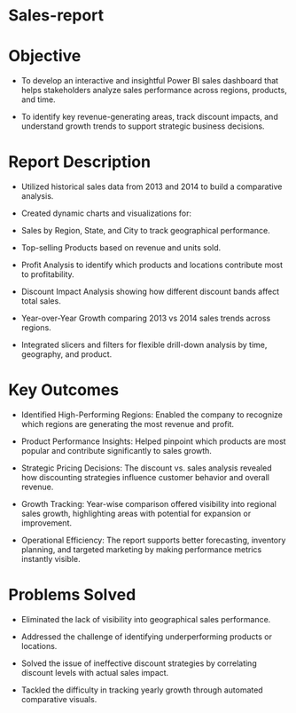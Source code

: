 # Sales-report

# Objective
- To develop an interactive and insightful Power BI sales dashboard that helps stakeholders analyze sales performance across regions, products, and time.

- To identify key revenue-generating areas, track discount impacts, and understand growth trends to support strategic business decisions.

# Report Description
- Utilized historical sales data from 2013 and 2014 to build a comparative analysis.

- Created dynamic charts and visualizations for:

- Sales by Region, State, and City to track geographical performance.

- Top-selling Products based on revenue and units sold.

- Profit Analysis to identify which products and locations contribute most to profitability.

- Discount Impact Analysis showing how different discount bands affect total sales.

- Year-over-Year Growth comparing 2013 vs 2014 sales trends across regions.

- Integrated slicers and filters for flexible drill-down analysis by time, geography, and product.

# Key Outcomes
- Identified High-Performing Regions: Enabled the company to recognize which regions are generating the most revenue and profit.

- Product Performance Insights: Helped pinpoint which products are most popular and contribute significantly to sales growth.

- Strategic Pricing Decisions: The discount vs. sales analysis revealed how discounting strategies influence customer behavior and overall revenue.

- Growth Tracking: Year-wise comparison offered visibility into regional sales growth, highlighting areas with potential for expansion or improvement.

- Operational Efficiency: The report supports better forecasting, inventory planning, and targeted marketing by making performance metrics instantly visible.

# Problems Solved
 - Eliminated the lack of visibility into geographical sales performance.

 - Addressed the challenge of identifying underperforming products or locations.

 - Solved the issue of ineffective discount strategies by correlating discount levels with actual sales impact.

 - Tackled the difficulty in tracking yearly growth through automated comparative visuals.
